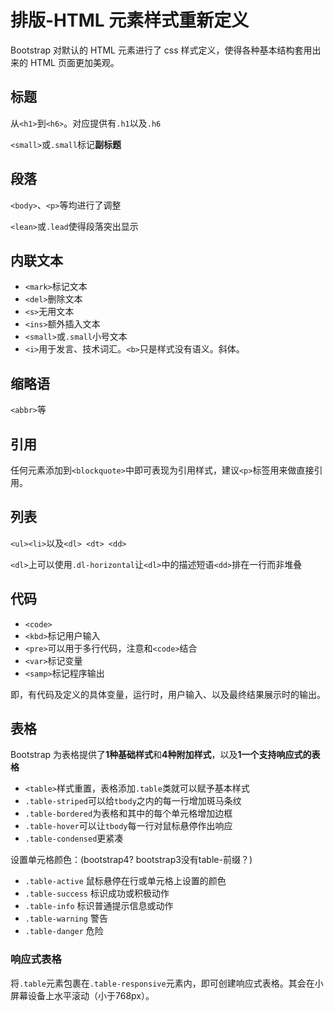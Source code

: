 # 排版-HTML 元素样式重新定义

Bootstrap 对默认的 HTML 元素进行了 css 样式定义，使得各种基本结构套用出来的 HTML 页面更加美观。

## 标题

从`<h1>`到`<h6>`。对应提供有`.h1`以及`.h6`

`<small>`或`.small`标记**副标题**

## 段落

`<body>`、`<p>`等均进行了调整

`<lean>`或`.lead`使得段落突出显示

## 内联文本

- `<mark>`标记文本
- `<del>`删除文本
- `<s>`无用文本
- `<ins>`额外插入文本
- `<small>`或`.small`小号文本
- `<i>`用于发言、技术词汇。`<b>`只是样式没有语义。斜体。

## 缩略语

`<abbr>`等

## 引用

任何元素添加到`<blockquote>`中即可表现为引用样式，建议`<p>`标签用来做直接引用。

## 列表

`<ul><li>`以及`<dl> <dt> <dd>`

`<dl>`上可以使用`.dl-horizontal`让`<dl>`中的描述短语`<dd>`排在一行而非堆叠

## 代码

- `<code>`
- `<kbd>`标记用户输入
- `<pre>`可以用于多行代码，注意和`<code>`结合
- `<var>`标记变量
- `<samp>`标记程序输出

即，有代码及定义的具体变量，运行时，用户输入、以及最终结果展示时的输出。

## 表格

Bootstrap 为表格提供了**1种基础样式**和**4种附加样式**，以及**1一个支持响应式的表格**

- `<table>`样式重置，表格添加`.table`类就可以赋予基本样式
- `.table-striped`可以给`tbody`之内的每一行增加斑马条纹
- `.table-bordered`为表格和其中的每个单元格增加边框
- `.table-hover`可以让`tbody`每一行对鼠标悬停作出响应
- `.table-condensed`更紧凑

设置单元格颜色：(bootstrap4? bootstrap3没有table-前缀？)
- `.table-active` 鼠标悬停在行或单元格上设置的颜色
- `.table-success` 标识成功或积极动作
- `.table-info` 标识普通提示信息或动作
- `.table-warning` 警告
- `.table-danger` 危险

### 响应式表格

将`.table`元素包裹在`.table-responsive`元素内，即可创建响应式表格。其会在小屏幕设备上水平滚动（小于768px）。


